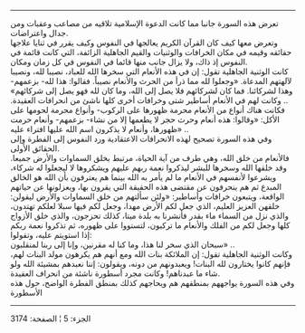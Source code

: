 ------------------------------------------------------------------------

تعرض هذه السورة جانبا مما كانت الدعوة الإسلامية تلاقيه من مصاعب وعقبات
ومن جدال واعتراضات.  
وتعرض معها كيف كان القرآن الكريم يعالجها في النفوس وكيف يقرر في ثنايا
علاجها حقائقه وقيمه في مكان الخرافات والوثنيات والقيم الجاهلية الزائفة،
التي كانت قائمة في النفوس إذ ذاك، ولا يزال جانب منها قائما في النفوس في
كل زمان ومكان.  
كانت الوثنية الجاهلية تقول: إن في هذه الأنعام التي سخرها الله للعباد،
نصيبا لله، ونصيبا لآلهتهم المدعاة. «وجعلوا لله مما ذرأ من الحرث والأنعام
نصيباً. فقالوا: هذا لله- بزعمهم- وهذا لشركائنا. فما كان لشركائهم فلا يصل
إلى الله، وما كان لله فهو يصل إلى شركائهم» .. وكانت لهم في الأنعام
أساطير شتى وخرافات أخرى كلها ناشئ من انحرافات العقيدة. فكانت هناك أنواع
من الأنعام محرمة ظهورها على الركوب- وأنواع محرمة لحومها على الأكل:
«وقالوا: هذه أنعام وحرث حجر لا يطعمها إلا من نشاء- بزعمهم- وأنعام حرمت
ظهورها، وأنعام لا يذكرون اسم الله عليها افتراء عليه» ..  
وفي هذه السورة تصحيح لهذه الانحرافات الاعتقادية ورد النفوس إلى الفطرة
وإلى الحقائق الأولى.  
فالأنعام من خلق الله، وهي طرف من آية الحياة، مرتبط بخلق السماوات والأرض
جميعا. وقد خلقها الله وسخرها للبشر ليذكروا نعمة ربهم عليهم ويشكروها لا
ليجعلوا له شركاء، ويشرعوا لأنفسهم في الأنعام ما لم يأمر به الله بينما هم
يعترفون بأن الله هو الخالق المبدع ثم هم ينحرفون عن مقتضى هذه الحقيقة
التي يقرون بها، ويعزلونها عن حياتهم الواقعة، ويتبعون خرافات وأساطير:
«ولئن سألتهم من خلق السماوات والأرض ليقولن: خلقهن العزيز العليم، الذي
جعل لكم الأرض مهدا، وجعل لكم فيها سبلا لعلكم تهتدون، والذي نزل من السماء
ماء بقدر فأنشرنا به بلدة ميتا، كذلك تحزجون، والذي خلق الأزواج كلها وجعل
لكم من الفلك والأنعام ما تركبون، لتستووا على ظهوره، ثم تذكروا نعمة ربكم
إذا استويتم عليه، وتقولوا:  
سبحان الذي سخر لنا هذا، وما كنا له مقرنين، وإنا إلى ربنا لمنقلبون» ..  
وكانت الوثنية الجاهلية تقول: إن الملائكة بنات الله ومع أنهم هم يكرهون
مولد البنات لهم، فإنهم كانوا يختارون لله البنات! ويعبدونهم من دونه،
ويقولون: إننا نعبدهم بمشيئة الله ولو شاء ما عبدناهم! وكانت مجرد أسطورة
ناشئة من انحراف العقيدة.  
وفي هذه السورة يواجههم بمنطقهم هم ويحاجهم كذلك بمنطق الفطرة الواضح، حول
هذه الأسطورة

------------------------------------------------------------------------

الجزء: 5 ¦ الصفحة: 3174
